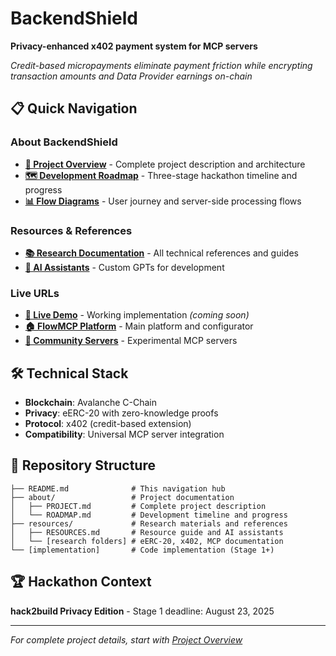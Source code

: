# BackendShield

**Privacy-enhanced x402 payment system for MCP servers**

*Credit-based micropayments eliminate payment friction while encrypting transaction amounts and Data Provider earnings on-chain*

## 📋 Quick Navigation

### About BackendShield
- **[📖 Project Overview](about/PROJECT.md)** - Complete project description and architecture
- **[🗺️ Development Roadmap](about/ROADMAP.md)** - Three-stage hackathon timeline and progress
- **[📊 Flow Diagrams](about/USER_FLOW.md)** - User journey and server-side processing flows

### Resources & References
- **[📚 Research Documentation](resources/RESOURCES.md)** - All technical references and guides
- **[🤖 AI Assistants](resources/RESOURCES.md#ai-assistants--tools)** - Custom GPTs for development

### Live URLs
- **[🚀 Live Demo](https://community.flowmcp.org/backendshield)** - Working implementation *(coming soon)*
- **[🏠 FlowMCP Platform](https://www.flowmcp.org)** - Main platform and configurator
- **[🧪 Community Servers](https://community.flowmcp.org)** - Experimental MCP servers

## 🛠️ Technical Stack

- **Blockchain**: Avalanche C-Chain
- **Privacy**: eERC-20 with zero-knowledge proofs
- **Protocol**: x402 (credit-based extension)
- **Compatibility**: Universal MCP server integration

## 📁 Repository Structure

```
├── README.md              # This navigation hub
├── about/                 # Project documentation
│   ├── PROJECT.md         # Complete project description
│   └── ROADMAP.md         # Development timeline and progress
├── resources/             # Research materials and references
│   ├── RESOURCES.md       # Resource guide and AI assistants
│   └── [research folders] # eERC-20, x402, MCP documentation
└── [implementation]       # Code implementation (Stage 1+)
```

## 🏆 Hackathon Context

**hack2build Privacy Edition** - Stage 1 deadline: August 23, 2025

---

*For complete project details, start with [Project Overview](about/PROJECT.md)*